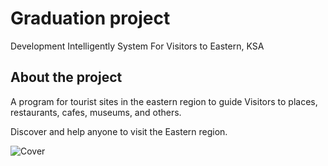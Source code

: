# Graduation project

Development Intelligently System For Visitors to Eastern, KSA

## About the project

A program for tourist sites in the eastern region to guide Visitors to places, restaurants, cafes, museums, and others.

Discover and help anyone to visit the Eastern region.


![Cover](https://user-images.githubusercontent.com/59392815/215573208-04c277e8-1808-48fe-9c26-7a77f71d4506.png)

